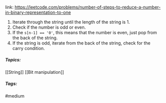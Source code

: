 link: https://leetcode.com/problems/number-of-steps-to-reduce-a-number-in-binary-representation-to-one

1. Iterate through the string until the length of the string is 1. 
2. Check if the number is odd or even. 
3. If the `s[n-1] == '0'`, this means that the number is even, just pop from the back of the string. 
4. If the string is odd, iterate from the back of the string, check for the carry condition. 

##### Topics:
[[String]] [[Bit manipulation]]

##### Tags:
#medium 

